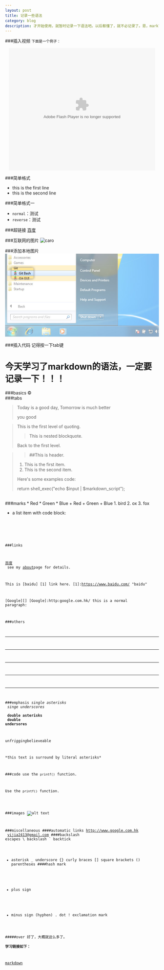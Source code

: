 ```yaml
---
layout: post
title: 记录一些语法
category: blog
description: 才开始使用，就暂时记录一下语法吧。以后都懂了，就不必记录了。恩，mark下。
---
```

###插入视频
`下面是一个例子：`
<!--<iframe height="498" width="510" src="http://player.youku.com/embed/XNTUxNDY1NDY4" frameborder="0" style="margin:0 auto"></iframe>-->

<div style="text-align:center">
<embed src="http://player.youku.com/player.php/sid/XNTUxNDY1NDY4/v.swf" allowFullScreen="true" quality="high" width="480" height="400" align="middle" allowScriptAccess="always" type="application/x-shockwave-flash"></embed>
</div>

###简单格式
<ul>
    <li>this is the first line</li>
    <li>this is the second line</li>
</ul>

###简单格式一
<ul>
    <li><code>normal</code>：测试</li>
    <li><code>reverse</code>：测试</li>
</ul>

###超链接
[百度](http://www.baidu.com/)

###互联网的图片
![caro](http://ww3.sinaimg.cn/large/8b8af2c8jw1e84s4cel0uj208e05raa0.jpg)

###添加本地图片
![Git Bash](/images/githubpages/bootcamp_1_win_gitbash.jpg)


###插入代码
记得按一下tab键

今天学习了markdown的语法，一定要记录一下！！！
=====================================

###basics
&copy;
<br>
###tabs
>Today is a good day,
>Tomorrow is much better
>
>you good

>This is the first level of quoting.
>
>>This is nested blockquote.
>
>Back to the first level.

>>##This is header.
>
>1. This is the first item.
>2. This is the second item.
>
>Here's some examples code:
>
>   return shell_exec("echo $input | $markdown_script");
<br>
###marks
*   Red
*   Green
*   Blue
+   Red
+   Green
+   Blue
1.  bird
2.  ox
3.  fox

*   a list item with code block:
        
    <code goes here>
    
###links

[百度](http://www.baidu.com/)
<br>
see my [about](/about/)page for details.

This is [baidu] [1] link here.
[1]:https://www.baidu.com/ "baidu"

[Google][]
[Google]:http:google.com.hk/
this is a normal paragraph:

###others
* * *

***

*****

- - - 

-------------
###emphasis
*single asterisks*
<br>
_singe underscores_
<br>
**double asterisks**
<br>
__double undersores__

un*frigging*believeable

\*this text is surround by literal asterisks\*

###code
use the `printf()` function.
<p>Use the <code>printf()</code> function.</p>

###images
![alt text](/home/favicon.ico)

###miscellaneous
####automatic links
<http://www.google.com.hk>
<br>
<yijia2413@gmail.com>
####backslash escapes
\   backslash
`   backtick
*   asterisk
_   underscore
{}  curly braces
[]  square brackets
()  parentheses
####hash mark
+   plus sign
-   minus sign (hyphen)
.   dot
!   exclamation mark

#####over
好了，大概就这么多了。
<br>
**学习链接如下：**

[markdown](http://daringfireball.net/projects/markdown/syntax)



